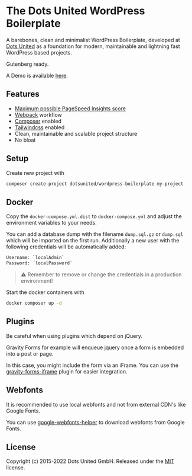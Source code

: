 The Dots United WordPress Boilerplate
===

A barebones, clean and minimalist WordPress Boilerplate, developed at
[Dots United](https://dotsunited.de/) as a foundation for modern, maintainable
and lightning fast WordPress based projects.

Gutenberg ready.

A Demo is available [here](http://wordpress-boilerplate.dotsunited.de/).

Features
---

* [Maximum possible PageSpeed Insights score](https://developers.google.com/speed/pagespeed/insights/?url=http%3A%2F%2Fwordpress-boilerplate.dotsunited.de%2F&tab=mobile)
* [Webpack](https://github.com/webpack/webpack) workflow
* [Composer](https://github.com/composer/composer) enabled
* [Tailwindcss](https://github.com/tailwindcss/tailwindcss) enabled
* Clean, maintainable and scalable project structure
* No bloat

Setup
---

Create new project with

```bash
composer create-project dotsunited/wordpress-boilerplate my-project
```

Docker
---

Copy the `docker-compose.yml.dist` to `docker-compose.yml` and
adjust the environment variables to your needs.

You can add a database dump with the filename `dump.sql.gz` or `dump.sql` which will be imported on the first run. Additionally a new user with the following credentials will be automatically added:

```bash
Username: `localAdmin`
Password: ´localPassword´
```

> ⚠️ Remember to remove or change the credentials in a production environment!

Start the docker containers with

```bash
docker composer up -d
```

Plugins
---

Be careful when using plugins which depend on jQuery.

Gravity Forms for example will enqueue jquery once a form is embedded into a
post or page.

In this case, you might include the form via an iFrame. You can use the
[gravity-forms-iframe](https://github.com/bradyvercher/gravity-forms-iframe)
plugin for easier integration.

Webfonts
---

It is recommended to use local webfonts and not from external CDN's like
Google Fonts.

You can use [google-webfonts-helper](https://google-webfonts-helper.herokuapp.com)
to download webfonts from Google Fonts.

License
---

Copyright (c) 2015-2022 Dots United GmbH.
Released under the [MIT](LICENSE) license.
